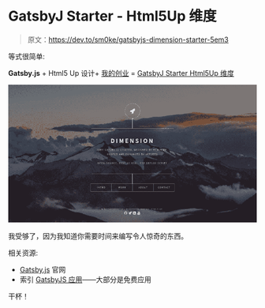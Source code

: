 # GatsbyJ Starter - Html5Up 维度

> 原文：<https://dev.to/sm0ke/gatsbyjs-dimension-starter-5em3>

等式很简单:

**Gatsby.js** + Html5 Up 设计+ [我的创业](https://appseed.us/apps/gatsbyjs) = [GatsbyJ Starter Html5Up 维度](https://appseed.us/apps/gatsbyjs/html5up-dimension)

[![GatsbyJ Starter - Html5Up Dimension Image](img/2c4d83b8a19ee3e8c94c1804505794ce.png)](https://res.cloudinary.com/practicaldev/image/fetch/s--zySXg7rN--/c_limit%2Cf_auto%2Cfl_progressive%2Cq_auto%2Cw_880/https://static.appseed.us/misc/thumb-gatsby-dimension.png)

我受够了，因为我知道你需要时间来编写令人惊奇的东西。

相关资源:

*   [Gatsby.js](https://www.gatsbyjs.org/) 官网
*   索引 [GatsbyJS 应用](https://appseed.us/apps/gatsbyjs)——大部分是免费应用

干杯！
